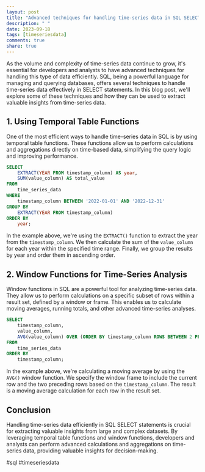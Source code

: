 ```yaml
---
layout: post
title: "Advanced techniques for handling time-series data in SQL SELECT"
description: " "
date: 2023-09-18
tags: [timeseriesdata]
comments: true
share: true
---
```


As the volume and complexity of time-series data continue to grow, it's essential for developers and analysts to have advanced techniques for handling this type of data efficiently. SQL, being a powerful language for managing and querying databases, offers several techniques to handle time-series data effectively in SELECT statements. In this blog post, we'll explore some of these techniques and how they can be used to extract valuable insights from time-series data.

## 1. Using Temporal Table Functions

One of the most efficient ways to handle time-series data in SQL is by using temporal table functions. These functions allow us to perform calculations and aggregations directly on time-based data, simplifying the query logic and improving performance.

```sql
SELECT 
    EXTRACT(YEAR FROM timestamp_column) AS year,
    SUM(value_column) AS total_value
FROM 
    time_series_data
WHERE 
    timestamp_column BETWEEN '2022-01-01' AND '2022-12-31'
GROUP BY 
    EXTRACT(YEAR FROM timestamp_column)
ORDER BY 
    year;
```

In the example above, we're using the `EXTRACT()` function to extract the year from the `timestamp_column`. We then calculate the sum of the `value_column` for each year within the specified time range. Finally, we group the results by year and order them in ascending order.

## 2. Window Functions for Time-Series Analysis

Window functions in SQL are a powerful tool for analyzing time-series data. They allow us to perform calculations on a specific subset of rows within a result set, defined by a window or frame. This enables us to calculate moving averages, running totals, and other advanced time-series analyses.

```sql
SELECT 
    timestamp_column,
    value_column,
    AVG(value_column) OVER (ORDER BY timestamp_column ROWS BETWEEN 2 PRECEDING AND CURRENT ROW) AS moving_average
FROM 
    time_series_data
ORDER BY 
    timestamp_column;
```

In the example above, we're calculating a moving average by using the `AVG()` window function. We specify the window frame to include the current row and the two preceding rows based on the `timestamp_column`. The result is a moving average calculation for each row in the result set.

## Conclusion

Handling time-series data efficiently in SQL SELECT statements is crucial for extracting valuable insights from large and complex datasets. By leveraging temporal table functions and window functions, developers and analysts can perform advanced calculations and aggregations on time-series data, providing valuable insights for decision-making.

#sql #timeseriesdata